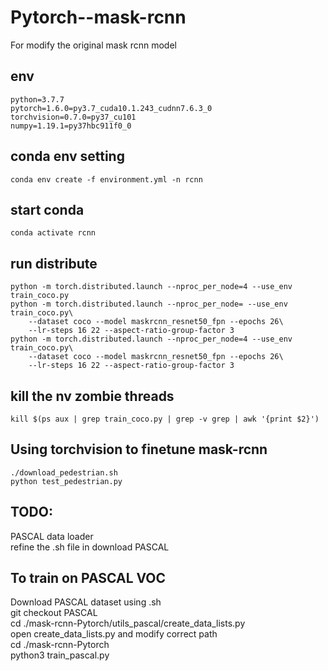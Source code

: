 # Pytorch--mask-rcnn

For modify the original mask rcnn model
## env
```
python=3.7.7
pytorch=1.6.0=py3.7_cuda10.1.243_cudnn7.6.3_0
torchvision=0.7.0=py37_cu101
numpy=1.19.1=py37hbc911f0_0
```
## conda env setting
```Shell
conda env create -f environment.yml -n rcnn
```
## start conda
```Shell
conda activate rcnn
```

## run distribute
```Shell
python -m torch.distributed.launch --nproc_per_node=4 --use_env train_coco.py
python -m torch.distributed.launch --nproc_per_node= --use_env train_coco.py\
    --dataset coco --model maskrcnn_resnet50_fpn --epochs 26\
    --lr-steps 16 22 --aspect-ratio-group-factor 3
python -m torch.distributed.launch --nproc_per_node=4 --use_env train_coco.py\
    --dataset coco --model maskrcnn_resnet50_fpn --epochs 26\
    --lr-steps 16 22 --aspect-ratio-group-factor 3
```
## kill the nv zombie threads
```Shell
kill $(ps aux | grep train_coco.py | grep -v grep | awk '{print $2}') 
```

## Using torchvision to finetune mask-rcnn
```
./download_pedestrian.sh
python test_pedestrian.py
```

## TODO:
PASCAL data loader <br>
refine the .sh file in download PASCAL

## To train on PASCAL VOC
Download PASCAL dataset using .sh  
git checkout PASCAL  
cd ./mask-rcnn-Pytorch/utils_pascal/create_data_lists.py  
open create_data_lists.py and modify correct path  
cd ./mask-rcnn-Pytorch  
python3 train_pascal.py  